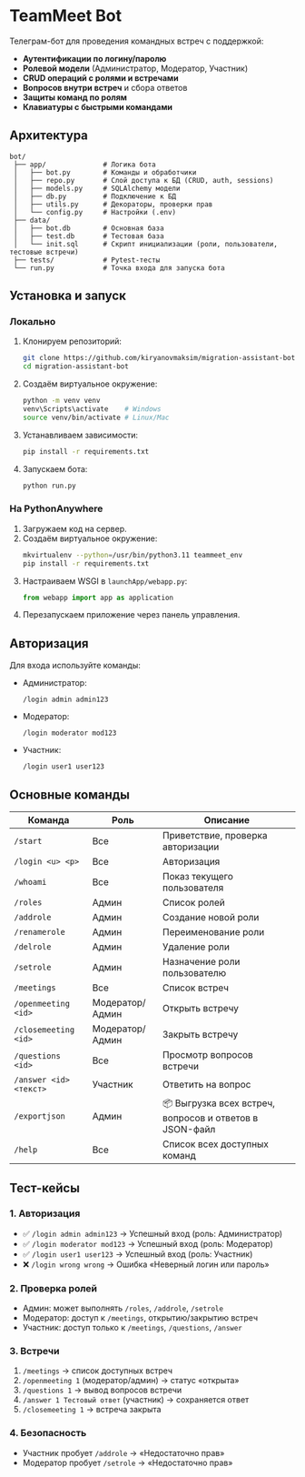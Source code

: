 # TeamMeet Bot

Телеграм-бот для проведения командных встреч с поддержкой:
- **Аутентификации по логину/паролю**
- **Ролевой модели** (Администратор, Модератор, Участник)
- **CRUD операций с ролями и встречами**
- **Вопросов внутри встреч** и сбора ответов
- **Защиты команд по ролям**
- **Клавиатуры с быстрыми командами**

## Архитектура

```
bot/
 ├── app/              # Логика бота
 │   ├── bot.py        # Команды и обработчики
 │   ├── repo.py       # Слой доступа к БД (CRUD, auth, sessions)
 │   ├── models.py     # SQLAlchemy модели
 │   ├── db.py         # Подключение к БД
 │   ├── utils.py      # Декораторы, проверки прав
 │   └── config.py     # Настройки (.env)
 ├── data/
 │   ├── bot.db        # Основная база
 │   ├── test.db       # Тестовая база
 │   └── init.sql      # Скрипт инициализации (роли, пользователи, тестовые встречи)
 ├── tests/            # Pytest-тесты
 └── run.py            # Точка входа для запуска бота
```

## Установка и запуск

### Локально

1. Клонируем репозиторий:
   ```bash
   git clone https://github.com/kiryanovmaksim/migration-assistant-bot.git
   cd migration-assistant-bot
   ```

2. Создаём виртуальное окружение:
   ```bash
   python -m venv venv
   venv\Scripts\activate    # Windows
   source venv/bin/activate # Linux/Mac
   ```

3. Устанавливаем зависимости:
   ```bash
   pip install -r requirements.txt
   ```

4. Запускаем бота:
   ```bash
   python run.py
   ```

### На PythonAnywhere

1. Загружаем код на сервер.
2. Создаём виртуальное окружение:
   ```bash
   mkvirtualenv --python=/usr/bin/python3.11 teammeet_env
   pip install -r requirements.txt
   ```
3. Настраиваем WSGI в `launchApp/webapp.py`:
   ```python
   from webapp import app as application
   ```
4. Перезапускаем приложение через панель управления.

## Авторизация

Для входа используйте команды:

- Администратор:  
  ```
  /login admin admin123
  ```
- Модератор:  
  ```
  /login moderator mod123
  ```
- Участник:  
  ```
  /login user1 user123
  ```

## Основные команды

| Команда                | Роль            | Описание                                                |
| ---------------------- | --------------- | ------------------------------------------------------- |
| `/start`               | Все             | Приветствие, проверка авторизации                       |
| `/login <u> <p>`       | Все             | Авторизация                                             |
| `/whoami`              | Все             | Показ текущего пользователя                             |
| `/roles`               | Админ           | Список ролей                                            |
| `/addrole`             | Админ           | Создание новой роли                                     |
| `/renamerole`          | Админ           | Переименование роли                                     |
| `/delrole`             | Админ           | Удаление роли                                           |
| `/setrole`             | Админ           | Назначение роли пользователю                            |
| `/meetings`            | Все             | Список встреч                                           |
| `/openmeeting <id>`    | Модератор/Админ | Открыть встречу                                         |
| `/closemeeting <id>`   | Модератор/Админ | Закрыть встречу                                         |
| `/questions <id>`      | Все             | Просмотр вопросов встречи                               |
| `/answer <id> <текст>` | Участник        | Ответить на вопрос                                      |
| `/exportjson`          | Админ           | 📦 Выгрузка всех встреч, вопросов и ответов в JSON-файл |
| `/help`                | Все             | Список всех доступных команд                            |

## Тест-кейсы

### 1. Авторизация
- ✅ `/login admin admin123` → Успешный вход (роль: Администратор)
- ✅ `/login moderator mod123` → Успешный вход (роль: Модератор)
- ✅ `/login user1 user123` → Успешный вход (роль: Участник)
- ❌ `/login wrong wrong` → Ошибка «Неверный логин или пароль»

### 2. Проверка ролей
- Админ: может выполнять `/roles`, `/addrole`, `/setrole`
- Модератор: доступ к `/meetings`, открытию/закрытию встреч
- Участник: доступ только к `/meetings`, `/questions`, `/answer`

### 3. Встречи
1. `/meetings` → список доступных встреч  
2. `/openmeeting 1` (модератор/админ) → статус «открыта»  
3. `/questions 1` → вывод вопросов встречи  
4. `/answer 1 Тестовый ответ` (участник) → сохраняется ответ  
5. `/closemeeting 1` → встреча закрыта  

### 4. Безопасность
- Участник пробует `/addrole` → «Недостаточно прав»
- Модератор пробует `/setrole` → «Недостаточно прав»
